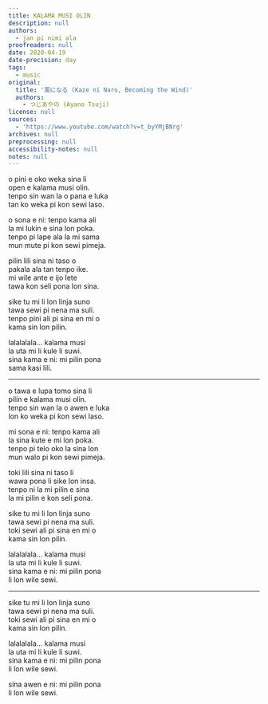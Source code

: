 ```yaml
---
title: KALAMA MUSI OLIN
description: null
authors:
  - jan pi nimi ala
proofreaders: null
date: 2020-04-19
date-precision: day
tags:
  - music
original:
  title: '風になる (Kaze ni Naru, Becoming the Wind)'
  authors:
    - つじあやの (Ayano Tsuji)
license: null
sources:
  - 'https://www.youtube.com/watch?v=t_byYMjBNrg'
archives: null
preprocessing: null
accessibility-notes: null
notes: null
---
```

o pini e oko weka sina li <!-- (Please close your distant eyes, and) -->  
open e kalama musi olin. <!-- (start the love song.) -->  
tenpo sin wan la o pana e luka <!-- (Once again, please spread the hands) -->  
tan ko weka pi kon sewi laso. <!-- (from the far clouds in the blue sky.) -->

o sona e ni: tenpo kama ali <!-- (Please know that all the time in the future) -->  
la mi lukin e sina lon poka. <!-- (I'll be watching you by your side.) -->  
tenpo pi lape ala la mi sama <!-- (During these sleepless hours, I'm like) -->  
mun mute pi kon sewi pimeja. <!-- (the stars in the night sky.) -->

pilin lili sina ni taso o <!-- (May the only, this, your little heart) -->  
pakala ala tan tenpo ike. <!-- (not be broken from the bad times.) -->  
mi wile ante e ijo lete <!-- (I want to change the cold things) -->  
tawa kon seli pona lon sina. <!-- (into the nicely warm air, in you.) -->

sike tu mi li lon linja suno <!-- (My bike is under the rays of the sun) -->  
tawa sewi pi nena ma suli. <!-- (moving up to the top of the big mountain.) -->  
tenpo pini ali pi sina en mi o <!-- (May all the past of you and I) -->  
kama sin lon pilin. <!-- (come again in the heart.) -->

lalalalala... kalama musi <!-- (Lalalalala... With this song,) -->  
la uta mi li kule li suwi. <!-- (my mouth is colorful and sweet.) -->  
sina kama e ni: mi pilin pona <!-- (you make me feel so good) -->  
sama kasi lili. <!-- (like little flowers.) -->

----------

o tawa e lupa tomo sina li <!-- (Please move your home's window, and) -->  
pilin e kalama musi olin. <!-- (feel the love song.) -->  
tenpo sin wan la o awen e luka <!-- (Once again, please stay the hands) -->  
lon ko weka pi kon sewi laso. <!-- (at the far clouds in the blue sky.) -->

mi sona e ni: tenpo kama ali <!-- (I know that all the time in the future) -->  
la sina kute e mi lon poka. <!-- (You'll be listening to me by my side.) -->  
tenpo pi telo oko la sina lon <!-- (During these tearful times, you are at) -->  
mun walo pi kon sewi pimeja. <!-- (the white moon in the night sky.) -->

toki lili sina ni taso li <!-- (The only, these, your little words, are) -->  
wawa pona li sike lon insa. <!-- (powerful nicely, revolving inside.) -->  
tenpo ni la mi pilin e sina <!-- (Now, when I think about you,) -->  
la mi pilin e kon seli pona. <!-- (I feel the nicely warm air.) -->

sike tu mi li lon linja suno <!-- (My bike is under the rays of the sun) -->  
tawa sewi pi nena ma suli. <!-- (moving up to the top of the big mountain.) -->  
toki sewi ali pi sina en mi o <!-- (May all the vows of you and I) -->  
kama sin lon pilin. <!-- (come again in the heart.) -->

lalalalala... kalama musi <!-- (Lalalalala... With this song,) -->  
la uta mi li kule li suwi. <!-- (my mouth is colorful and sweet.) -->  
sina kama e ni: mi pilin pona <!-- (you make me feel so good) -->  
li lon wile sewi. <!-- (in the prayers.) -->

----------

sike tu mi li lon linja suno <!-- (My bike is under the rays of the sun) -->  
tawa sewi pi nena ma suli. <!-- (moving up to the top of the big mountain.) -->  
toki sewi ali pi sina en mi o <!-- (May all the vows of you and I) -->  
kama sin lon pilin. <!-- (come again in the heart.) -->

lalalalala... kalama musi <!-- (Lalalalala... With this song,) -->  
la uta mi li kule li suwi. <!-- (my mouth is colorful and sweet.) -->  
sina kama e ni: mi pilin pona <!-- (you make me feel so good) -->  
li lon wile sewi. <!-- (in the prayers.) -->

sina awen e ni: mi pilin pona <!-- (you keep me feeling so good) -->  
li lon wile sewi. <!-- (in the prayers.) -->